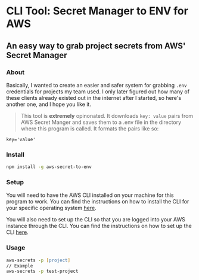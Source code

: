# CLI Tool: Secret Manager to ENV for AWS
## An easy way to grab project secrets from AWS' Secret Manager

### About
Basically, I wanted to create an easier and safer system for grabbing `.env` credentials for projects my team used. I only later figured out how many of these clients already existed out in the internet after I started, so here's another one, and I hope you like it.
> This tool is **extremely** opinonated. It downloads `key: value` pairs from AWS Secret Manger and saves them to a .env file in the directory where this program is called. It formats the pairs like so:
```
key='value'

```

### Install
```zsh
npm install -g aws-secret-to-env
```

### Setup
You will need to have the AWS CLI installed on your machine for this program to work. You can find the instructions on how to install the CLI for your specific operating system [here](https://docs.aws.amazon.com/cli/latest/userguide/getting-started-install.html).

You will also need to set up the CLI so that you are logged into your AWS instance through the CLI. You can find the instructions on how to set up the CLI [here](https://docs.aws.amazon.com/cli/latest/userguide/getting-started-quickstart.html).

### Usage
```zsh
aws-secrets -p [project]
// Example
aws-secrets -p test-project
```
